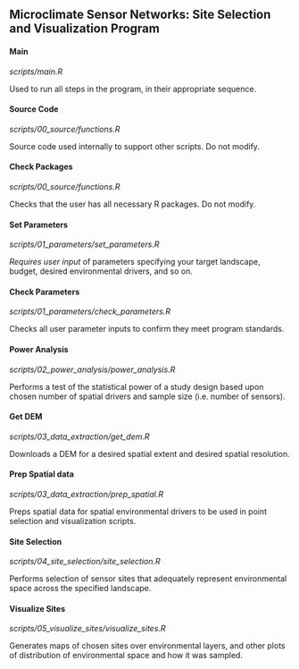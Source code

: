 ## Microclimate Sensor Networks: Site Selection and Visualization Program


#### Main
_scripts/main.R_  

Used to run all steps in the program, in their appropriate sequence.  

#### Source Code
_scripts/00_source/functions.R_  

Source code used internally to support other scripts. Do not modify. 

#### Check Packages
_scripts/00_source/functions.R_  

Checks that the user has all necessary R packages. Do not modify. 

#### Set Parameters
_scripts/01_parameters/set_parameters.R_  

*Requires user input* of parameters specifying your target landscape, budget, desired environmental drivers, and so on.  

#### Check Parameters
_scripts/01_parameters/check_parameters.R_

Checks all user parameter inputs to confirm they meet program standards.  


#### Power Analysis
_scripts/02_power_analysis/power_analysis.R_  

Performs a test of the statistical power of a study design based upon chosen number of spatial drivers and sample size (i.e. number of sensors).  


#### Get DEM
_scripts/03_data_extraction/get_dem.R_  

Downloads a DEM for a desired spatial extent and desired spatial resolution.  

#### Prep Spatial data
_scripts/03_data_extraction/prep_spatial.R_  

Preps spatial data for spatial environmental drivers to be used in point selection and visualization scripts.  

#### Site Selection
_scripts/04_site_selection/site_selection.R_  

Performs selection of sensor sites that adequately represent environmental space across the specified landscape.  

#### Visualize Sites
_scripts/05_visualize_sites/visualize_sites.R_

Generates maps of chosen sites over environmental layers, and other plots of distribution of environmental space and how it was sampled.  


